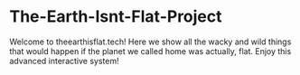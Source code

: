 # The-Earth-Isnt-Flat-Project
Welcome to theearthisflat.tech! Here we show all the wacky and wild things that would happen if the planet we called home was actually, flat. Enjoy this advanced interactive system!
